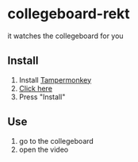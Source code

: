 # collegeboard-rekt
it watches the collegeboard for you


## Install

1. Install [Tampermonkey](https://www.tampermonkey.net/)
2. [Click here](https://github.com/Rubydesic/collegeboard-rekt/raw/main/collegeboard-rekt.user.js)
3. Press "Install"

## Use

1. go to the collegeboard
2. open the video

